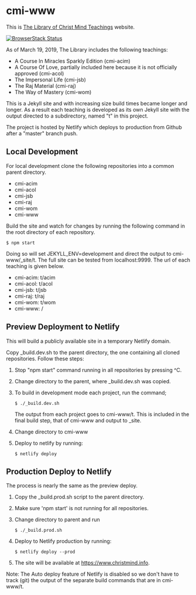 # cmi-www

This is [The Library of Christ Mind Teachings](https://www.christmind.info) website.

[![BrowserStack Status](https://www.browserstack.com/automate/badge.svg?badge_key=bTdXQ29vU1E3L2MxMWE2ejRPRUxNYzNWQ2d4OWNlbWlaOWtYck9Scjdobz0tLTU5RmFyT2RKRnZJK2hFc2lmZlc3WlE9PQ==--d44e5271e5a76c527ac0a85aa2fa0a2a70490c13)](https://www.browserstack.com/automate/public-build/bTdXQ29vU1E3L2MxMWE2ejRPRUxNYzNWQ2d4OWNlbWlaOWtYck9Scjdobz0tLTU5RmFyT2RKRnZJK2hFc2lmZlc3WlE9PQ==--d44e5271e5a76c527ac0a85aa2fa0a2a70490c13)

As of March 19, 2019, The Library includes the following teachings:

* A Course In Miracles Sparkly Edition (cmi-acim)
* A Course Of Love, partially included here because it is not officially
  approved (cmi-acol)
* The Impersonal Life (cmi-jsb)
* The Raj Material (cmi-raj)
* The Way of Mastery (cmi-wom)

This is a Jekyll site and with increasing size build times became longer
and longer. As a result each teaching is developed as its own Jekyll
site with the output directed to a subdirectory, named "t" in this project.

The project is hosted by Netlify which deploys to production from Github
after a "master" branch push.

## Local Development

For local development clone the following repositories into a common parent directory.

* cmi-acim
* cmi-acol
* cmi-jsb
* cmi-raj
* cmi-wom
* cmi-www

Build the site and watch for changes by running the following command in the root directory of each repository.

```
$ npm start
```

Doing so will set JEKYLL_ENV=development and direct the output to cmi-www/_site/t. The full site can be tested from localhost:9999. The url of each teaching is given below.

* cmi-acim: t/acim
* cmi-acol: t/acol
* cmi-jsb:  t/jsb
* cmi-raj:  t/raj
* cmi-wom:  t/wom
* cmi-www:  /

## Preview Deployment to Netlify

This will build a publicly available site in a temporary Netlify domain. 

Copy _build.dev.sh to the parent directory, the one containing all cloned repositories. Follow these steps:

1.  Stop "npm start" command running in all repositories by pressing ^C.
2.  Change directory to the parent, where _build.dev.sh was copied.
3.  To build in development mode each project, run the command;

    ```
    $ ./_build.dev.sh
    ```

    The output from each project goes to cmi-www/t. This is included in the final build step, that of cmi-www and output to _site.

4.  Change directory to cmi-www
5.  Deploy to netlify by running:

    ```
    $ netlify deploy
    ```

## Production Deploy to Netlify

The process is nearly the same as the preview deploy.

1.  Copy the _build.prod.sh script to the parent directory.
2.  Make sure 'npm start' is not running for all repositories.
3.  Change directory to parent and run

    ```
    $ ./_build.prod.sh
    ```
4.  Deploy to Netlify production by running:

    ```
    $ netlify deploy --prod
    ```
5.  The site will be available at https://www.christmind.info.

Note: The Auto deploy feature of Netlify is disabled so we don't have to track (git) the output of the separate build commands that are in cmi-www/t.

